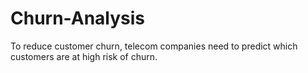# Churn-Analysis
To reduce customer churn, telecom companies need to predict which customers are at high risk of churn.
